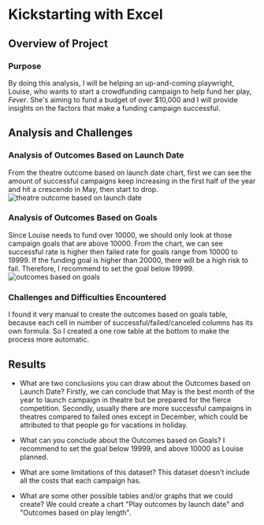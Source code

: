 # Kickstarting with Excel

## Overview of Project

### Purpose
By doing this analysis, I will be helping an up-and-coming playwright, Louise, who wants to start a crowdfunding campaign to help fund her play, *Fever*. She's aiming to fund a budget of over $10,000 and I will provide insights on the factors that make a funding campaign successful. 


## Analysis and Challenges

### Analysis of Outcomes Based on Launch Date
From the theatre outcome based on launch date chart, first we can see the amount of successful campaigns keep increasing in the first half of the year and hit a crescendo in May, then start to drop. 
![theatre outcome based on launch date](https://github.com/yiningJ/kickstarter-analysis/blob/main/Theater_Outcomes_vs_Launch.png)

### Analysis of Outcomes Based on Goals
Since Louise needs to fund over 10000, we should only look at those campaign goals that are above 10000. From the chart, we can see successful rate is higher then failed rate for goals range from 10000 to 19999. If the funding goal is higher than 20000, there will be a high risk to fail. Therefore, I recommend to set the goal below 19999.
![outcomes based on goals](https://github.com/yiningJ/kickstarter-analysis/blob/main/Outcomes_vs_Goals.png)

### Challenges and Difficulties Encountered
I found it very manual to create the outcomes based on goals table, because each cell in number of successful/failed/canceled columns has its own formula. So I created a one row table at the bottom to make the process more automatic.  


## Results

- What are two conclusions you can draw about the Outcomes based on Launch Date?
Firstly, we can conclude that May is the best month of the year to launch campaign in theatre but be prepared for the fierce competition.
Secondly, usually there are more successful campaigns in theatres compared to failed ones except in December, which could be attributed to that people go for vacations in holiday.  

- What can you conclude about the Outcomes based on Goals?
I recommend to set the goal below 19999, and above 10000 as Louise planned.

- What are some limitations of this dataset?
This dataset doesn't include all the costs that each campaign has.

- What are some other possible tables and/or graphs that we could create?
We could create a chart "Play outcomes by launch date" and "Outcomes based on play length".
